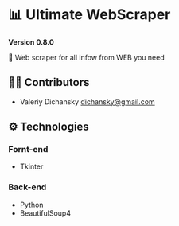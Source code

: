 # 📊 Ultimate WebScraper

**Version 0.8.0**

📃 Web scraper for all infow from WEB you need

## 👨‍💻 Contributors

- Valeriy Dichansky <dichansky@gmail.com>

## ⚙ Technologies
### Fornt-end
  - Tkinter
### Back-end
  - Python
  - BeautifulSoup4
